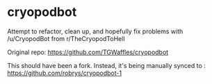 # cryopodbot
Attempt to refactor, clean up, and hopefully fix problems with /u/CryopodBot from r/TheCryopodToHell

Original repo:
https://github.com/TGWaffles/cryopodbot

This should have been a fork.
Instead, it's being manually synced to :
https://github.com/robrys/cryopodbot-1
